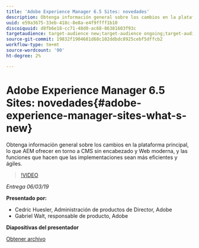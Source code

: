 ```yaml
---
title: 'Adobe Experience Manager 6.5 Sites: novedades'
description: Obtenga información general sobre los cambios en la plataforma principal, lo que AEM ofrecer en torno a CMS sin encabezado y Web moderna, y las funciones que hacen que las implementaciones sean más eficientes y ágiles.
uuid: e59a3675-33eb-418c-8e8a-e4f9ffff1b10
discoiquuid: d8fb6e18-cc71-48d0-ac68-86381603f93c
targetaudience: target-audience new;target-audience ongoing;target-audience upgrader
source-git-commit: 19832f1904681d68c102ddbdc8925cebf5dffcb2
workflow-type: tm+mt
source-wordcount: '90'
ht-degree: 2%

---
```



# Adobe Experience Manager 6.5 Sites: novedades{#adobe-experience-manager-sites-what-s-new}

Obtenga información general sobre los cambios en la plataforma principal, lo que AEM ofrecer en torno a CMS sin encabezado y Web moderna, y las funciones que hacen que las implementaciones sean más eficientes y ágiles.

>[!VIDEO](https://video.tv.adobe.com/v/26368/?quality=9)

*Entrega 06/03/19*

**Presentado por:**

* Cedric Huesler, Administración de productos de Director, Adobe
* Gabriel Walt, responsable de producto, Adobe

**Diapositivas del presentador**

[Obtener archivo](assets/aem65-whatsnewgem-march6.pdf)
